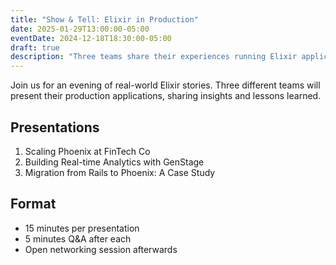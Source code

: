 ```yaml
---
title: "Show & Tell: Elixir in Production"
date: 2025-01-29T13:00:00-05:00
eventDate: 2024-12-18T18:30:00-05:00
draft: true
description: "Three teams share their experiences running Elixir applications in production, including challenges faced and lessons learned."
---
```


Join us for an evening of real-world Elixir stories. Three different teams will present their production applications, sharing insights and lessons learned.

## Presentations

1. Scaling Phoenix at FinTech Co
2. Building Real-time Analytics with GenStage
3. Migration from Rails to Phoenix: A Case Study

## Format

- 15 minutes per presentation
- 5 minutes Q&A after each
- Open networking session afterwards
